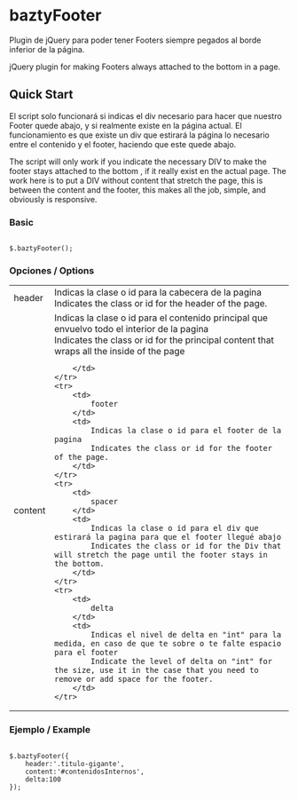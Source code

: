 # baztyFooter

Plugin de jQuery para poder tener Footers siempre pegados al borde inferior de la página.

jQuery plugin for making Footers always attached to the bottom in a page.

## Quick Start

El script solo funcionará si indicas el div necesario para hacer que nuestro Footer quede abajo, y si realmente existe en la página actual. El funcionamiento es que existe un div que estirará la página lo necesario entre el contenido y el footer, haciendo que este quede abajo.

The script will only work if you indicate the necessary DIV to make the footer stays attached to the bottom , if it really exist en the actual page. The work here is to put a DIV without content that stretch the page, this is between the content and the footer, this makes all the job, simple, and obviously is responsive.

### Basic
<pre lang="javascript"><code>
$.baztyFooter();
</code></pre>


### Opciones / Options

<table>
    <tr>
        <td>
            header
        </td>
        <td>
            Indicas la clase o id para la cabecera de la pagina<br />
			Indicates the class or id for the header of the page.
        </td>
    </tr>
    <tr>
        <td>
            content
        </td>
        <td>
            Indicas la clase o id para el contenido principal que envuelvo todo el interior de la pagina<br />
			Indicates the class or id for the principal content that wraps all the inside of the page

        </td>
    </tr>
    <tr>
        <td>
            footer
        </td>
        <td>
            Indicas la clase o id para el footer de la pagina
			Indicates the class or id for the footer of the page.
        </td>
    </tr>
    <tr>
        <td>
            spacer
        </td>
        <td>
            Indicas la clase o id para el div que estirará la pagina para que el footer llegué abajo
			Indicates the class or id for the Div that will stretch the page until the footer stays in the bottom.
        </td>
    </tr>
    <tr>
        <td>
            delta
        </td>
        <td>
            Indicas el nivel de delta en "int" para la medida, en caso de que te sobre o te falte espacio para el footer
			Indicate the level of delta on "int" for the size, use it in the case that you need to remove or add space for the footer.
        </td>
    </tr>
</table>


### Ejemplo / Example

<pre lang="javascript"><code>
$.baztyFooter({
    header:'.titulo-gigante',
    content:'#contenidosInternos',
    delta:100
});
</code></pre>
